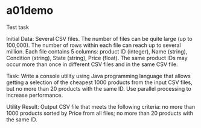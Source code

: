 # a01demo

Test task

Initial Data:
Several CSV files. The number of files can be quite large (up to 100,000).
The number of rows within each file can reach up to several million.
Each file contains 5 columns: product ID (integer), Name (string), Condition (string), State (string), Price (float).
The same product IDs may occur more than once in different CSV files and in the same CSV file.

Task:
Write a console utility using Java programming language that allows getting a selection of the cheapest 1000 products from the input CSV files, but no more than 20 products with the same ID. Use parallel processing to increase performance.

Utility Result:
Output CSV file that meets the following criteria:
no more than 1000 products sorted by Price from all files;
no more than 20 products with the same ID.
